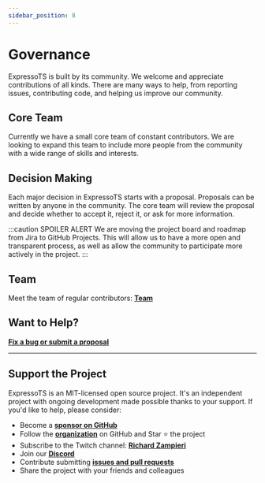 ```yaml
---
sidebar_position: 8
---
```


# Governance

ExpressoTS is built by its community. We welcome and appreciate contributions of all kinds. There are many ways to help, from reporting issues, contributing code, and helping us improve our community.

## Core Team

Currently we have a small core team of constant contributors. We are looking to expand this team to include more people from the community with a wide range of skills and interests.

## Decision Making

Each major decision in ExpressoTS starts with a proposal. Proposals can be written by anyone in the community. The core team will review the proposal and decide whether to accept it, reject it, or ask for more information.

:::caution SPOILER ALERT
We are moving the project board and roadmap from Jira to GitHub Projects. This will allow us to have a more open and transparent process, as well as allow the community to participate more actively in the project.
:::

## Team

Meet the team of regular contributors: **[Team](https://expresso-ts.com/team)**

## Want to Help?

**[Fix a bug or submit a proposal](https://github.com/expressots/expressots/issues/new/choose)**

---

## Support the Project

ExpressoTS is an MIT-licensed open source project. It's an independent project with ongoing development made possible thanks to your support. If you'd like to help, please consider:

-   Become a **[sponsor on GitHub](https://github.com/sponsors/expressots)**
-   Follow the **[organization](https://github.com/expressots)** on GitHub and Star ⭐ the project
-   Subscribe to the Twitch channel: **[Richard Zampieri](https://www.twitch.tv/richardzampieri)**
-   Join our **[Discord](https://discord.com/invite/PyPJfGK)**
-   Contribute submitting **[issues and pull requests](https://github.com/expressots/expressots/issues/new/choose)**
-   Share the project with your friends and colleagues
